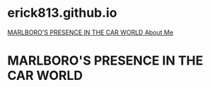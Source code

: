 # erick813.github.io
<html>


<body>
 <nav>
   <a href="./index.html"> MARLBORO'S PRESENCE IN THE CAR WORLD </a>
   <a href="./aboutme.html"> About Me</a>
 </nav>
 <h1> MARLBORO'S PRESENCE IN THE CAR WORLD </h1>

